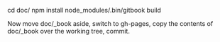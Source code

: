 cd doc/
npm install
node_modules/.bin/gitbook build

Now move doc/_book aside, switch to gh-pages, copy the contents of doc/_book over the working tree, commit.
